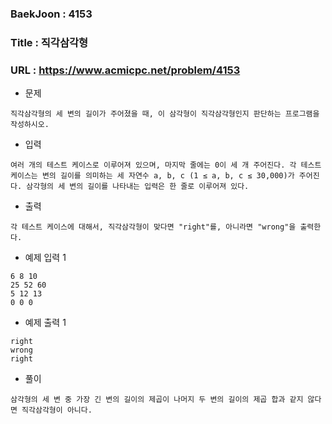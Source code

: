 ### BaekJoon : 4153
### Title    : 직각삼각형
### URL      : https://www.acmicpc.net/problem/4153

* 문제
```
직각삼각형의 세 변의 길이가 주어졌을 때, 이 삼각형이 직각삼각형인지 판단하는 프로그램을 작성하시오.
```

* 입력
```
여러 개의 테스트 케이스로 이루어져 있으며, 마지막 줄에는 0이 세 개 주어진다. 각 테스트 케이스는 변의 길이를 의미하는 세 자연수 a, b, c (1 ≤ a, b, c ≤ 30,000)가 주어진다. 삼각형의 세 변의 길이를 나타내는 입력은 한 줄로 이루어져 있다.
```

* 출력
```
각 테스트 케이스에 대해서, 직각삼각형이 맞다면 "right"를, 아니라면 "wrong"을 출력한다.
```

* 예제 입력 1 
```
6 8 10
25 52 60
5 12 13
0 0 0
```

* 예제 출력 1
```
right
wrong
right
```

* 풀이
```
삼각형의 세 변 중 가장 긴 변의 길이의 제곱이 나머지 두 변의 길이의 제곱 합과 같지 않다면 직각삼각형이 아니다.
```
